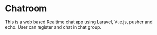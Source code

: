 # Chatroom
This is a web based Realtime chat app using Laravel, Vue.js, pusher and echo.
User can register and chat in chat group.
